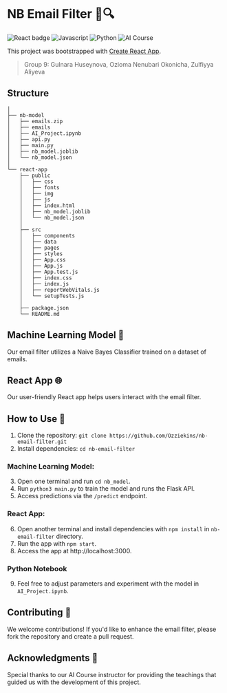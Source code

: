 # NB Email Filter 📧🔍

![React badge](https://img.shields.io/badge/made%20with-React-orange?style=plastic&logo=react)
![Javascript](https://img.shields.io/badge/written%20in-grey?style=plastic&logo=javascript)
![Python](https://img.shields.io/badge/and-Python-blue?style=plastic&logo=python)
![AI Course](https://img.shields.io/badge/for%20AI%20Course-purple)
<br>

This project was bootstrapped with [Create React App](https://github.com/facebook/create-react-app).
> Group 9: Gulnara Huseynova, Ozioma Nenubari Okonicha, Zulfiyya Aliyeva

## Structure

```nb-email-filter
│
├── nb-model
│   ├── emails.zip
│   ├── emails
│   ├── AI_Project.ipynb
│   ├── api.py
│   ├── main.py
│   ├── nb_model.joblib
│   └── nb_model.json
│
└── react-app
    ├── public
    │   ├── css
    │   ├── fonts
    │   ├── img
    │   ├── js
    │   ├── index.html
    │   ├── nb_model.joblib
    │   └── nb_model.json
    │
    ├── src
    │   ├── components
    │   ├── data
    │   ├── pages
    │   ├── styles
    │   ├── App.css
    │   ├── App.js
    │   ├── App.test.js
    │   ├── index.css
    │   ├── index.js
    │   ├── reportWebVitals.js
    │   └── setupTests.js
    │
    ├── package.json
    └── README.md
```

## Machine Learning Model 🧠
Our email filter utilizes a Naive Bayes Classifier trained on a dataset of emails.


## React App 🌐
Our user-friendly React app helps users interact with the email filter.


## How to Use 🚀  

1. Clone the repository: `git clone https://github.com/Ozziekins/nb-email-filter.git`  
2. Install dependencies: `cd nb-email-filter`  

### Machine Learning Model:

3. Open one terminal and run `cd nb_model`.  
4. Run `python3 main.py` to train the model and runs the Flask API.  
5. Access predictions via the `/predict` endpoint.  

### React App:

6. Open another terminal and install dependencies with `npm install` in `nb-email-filter` directory.  
7. Run the app with `npm start`.  
8. Access the app at http://localhost:3000.  

### Python Notebook

9. Feel free to adjust parameters and experiment with the model in `AI_Project.ipynb`.  

## Contributing 🤝
We welcome contributions! If you'd like to enhance the email filter, please fork the repository and create a pull request.

## Acknowledgments 🙏
Special thanks to our AI Course instructor for providing the teachings that guided us with the development of this project.